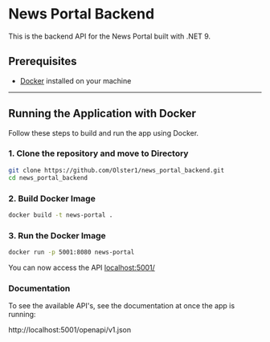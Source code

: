 # News Portal Backend

This is the backend API for the News Portal built with .NET 9.

## Prerequisites

- [Docker](https://www.docker.com/get-started) installed on your machine
---

## Running the Application with Docker

Follow these steps to build and run the app using Docker.

### 1. Clone the repository and move to Directory

```bash
git clone https://github.com/Olster1/news_portal_backend.git
cd news_portal_backend
```

### 2. Build Docker Image

```bash
docker build -t news-portal .
```

### 3. Run the Docker Image

```bash
docker run -p 5001:8080 news-portal
```

You can now access the API [localhost:5001/](http://localhost:5001)

### Documentation

To see the available API's, see the documentation at once the app is running:

http://localhost:5001/openapi/v1.json
